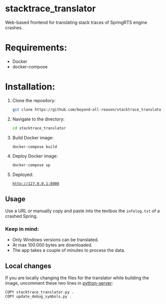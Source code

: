 # stacktrace_translator
Web-based frontend for translating stack traces of SpringRTS engine crashes.

# Requirements:
- Docker
- docker-compose

# Installation:
1. Clone the repository:
   ```sh
   git clone https://github.com/beyond-all-reason/stacktrace_translator.git
   ```
2. Navigate to the directory:
   ```sh
   cd stacktrace_translator
   ```
3. Build Docker image:
   ```sh
   docker-compose build
   ```

4. Deploy Docker image:
   ```sh
   docker-compose up
   ```
5. Deployed:
    <a href="http://127.0.0.1:8000">
    ```
    http://127.0.0.1:8000
    ```
    </a>

## Usage
Use a URL or manually copy and paste into the textbox the `infolog.txt` of a crashed Spring.

### Keep in mind:
- Only Windows versions can be translated.
- At max 100.000 bytes are downloaded.
- The app takes a couple of minutes to process the data.

## Local changes

If you are locally changing the files for the translator while building the image, uncomment these two lines in <a href="python-server/Dockerfile">python-server</a>:
```
COPY stacktrace_translator.py .
COPY update_debug_symbols.py .
```